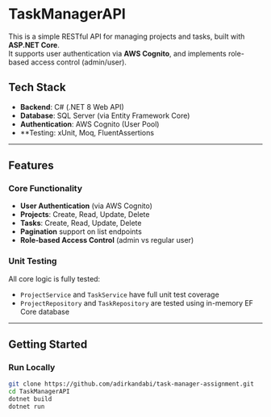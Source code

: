 # TaskManagerAPI

This is a simple RESTful API for managing projects and tasks, built with **ASP.NET Core**.  
It supports user authentication via **AWS Cognito**, and implements role-based access control (admin/user).

## Tech Stack

- **Backend**: C# (.NET 8 Web API)
- **Database**: SQL Server (via Entity Framework Core)
- **Authentication**: AWS Cognito (User Pool)
- **Testing: xUnit, Moq, FluentAssertions
---

## Features

### Core Functionality

- **User Authentication** (via AWS Cognito)
- **Projects**: Create, Read, Update, Delete
- **Tasks**: Create, Read, Update, Delete
- **Pagination** support on list endpoints
- **Role-based Access Control** (admin vs regular user)

### Unit Testing

All core logic is fully tested:

- `ProjectService` and `TaskService` have full unit test coverage
- `ProjectRepository` and `TaskRepository` are tested using in-memory EF Core database

---

## Getting Started

### Run Locally

```bash
git clone https://github.com/adirkandabi/task-manager-assignment.git
cd TaskManagerAPI
dotnet build
dotnet run
```

